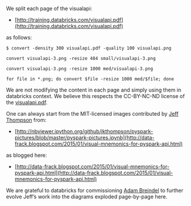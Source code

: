 We split each page of the visualapi: 

* [http://training.databricks.com/visualapi.pdf](http://training.databricks.com/visualapi.pdf)

as follows:
```
$ convert -density 300 visualapi.pdf -quality 100 visualapi.png
```

```
convert visualapi-3.png -resize 484 small/visualapi-3.png

convert visualapi-3.png -resize 1000 med/visualapi-3.png

for file in *.png; do convert $file -resize 1000 med/$file; done
```

We are not modifying the content in each page and simply using them in databricks context. We believe this respects the CC-BY-NC-ND license of the [visualapi.pdf](http://training.databricks.com/visualapi.pdf).

One can always start from the MIT-licensed images contributed by [Jeff Thompson](https://www.linkedin.com/profile/view?id=128303555) from:

* [http://nbviewer.ipython.org/github/jkthompson/pyspark-pictures/blob/master/pyspark-pictures.ipynb](http://data-frack.blogspot.com/2015/01/visual-mnemonics-for-pyspark-api.html)

as blogged here:

* [http://data-frack.blogspot.com/2015/01/visual-mnemonics-for-pyspark-api.html](http://data-frack.blogspot.com/2015/01/visual-mnemonics-for-pyspark-api.html)

We are grateful to databricks for commissioning [Adam Breindel](https://www.linkedin.com/profile/view?id=8052185) to further evolve Jeff’s work into the diagrams exploded page-by-page here.


